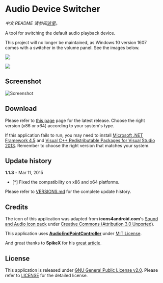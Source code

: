 # Audio Device Switcher

*中文 README 请参阅[这里](https://github.com/7bitex/Audio-Device-Switcher/blob/master/README.zh-CN.md)。*

A tool for switching the default audio playback device.

This project will no longer be maintained, as Windows 10 version 1607 comes with a switcher in the volume panel. See the images below.

![](https://cloud.githubusercontent.com/assets/5000910/17600114/aaf0a70e-6034-11e6-9898-a4e17d49ea1a.png)

![](https://cloud.githubusercontent.com/assets/5000910/17600222/1792840e-6035-11e6-8b37-33a20ee71603.png)

## Screenshot

![Screenshot](http://pic.yupoo.com/bitex/EuFb3rH7/11y2VS.png)

## Download

Please refer to [this page](https://github.com/7bitex/Audio-Device-Switcher/releases/latest) page for the latest release. Choose the right version (x86 or x64) according to your system's type.

If this application fails to run, you may need to install [Microsoft .NET Framework 4.5](http://www.microsoft.com/en-US/download/details.aspx?id=30653) and [Visual C++ Redistributable Packages for Visual Studio 2013](http://www.microsoft.com/en-us/download/details.aspx?id=40784). Remember to choose the right version that matches your system.

## Update history

**1.1.3** - Mar 11, 2015

 - [*] Fixed the compatibility on x86 and x64 platforms.

Please refer to [VERSIONS.md](https://github.com/7bitex/Audio-Device-Switcher/blob/master/VERSIONS.md) for the complete update history.

## Credits

The icon of this application was adapted from **icons4android.com**'s [Sound and Audio icon pack](https://www.iconfinder.com/icons/208039/audio_headphones_sound_icon) under [Creative Commons (Attribution 3.0 Unported)](http://creativecommons.org/licenses/by/3.0/).

This application uses **[AudioEndPointController](https://github.com/DanStevens/AudioEndPointController)** under [MIT License](http://www.opensource.org/licenses/MIT).

And great thanks to **SpikeX** for his [great article](http://www.spikex.net/programmatically-changing-the-default-audio-playback-device-on-windows-vista-windows-7/).

## License

This application is released under [GNU General Public License v2.0](http://www.gnu.org/licenses/gpl-2.0.html). Please refer to [LICENSE](https://github.com/7bitex/Audio-Device-Switcher/blob/master/LICENSE) for the detailed license.
